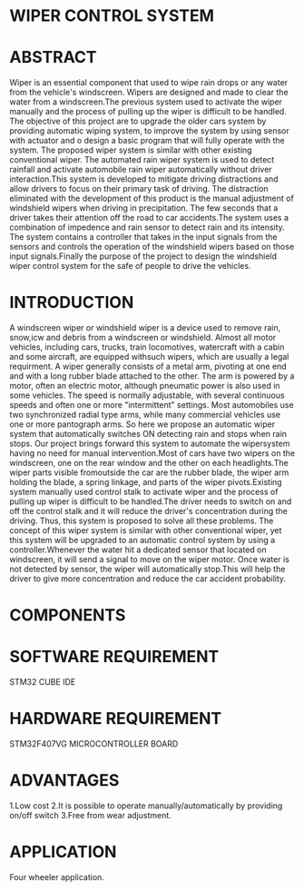 # WIPER CONTROL SYSTEM
# ABSTRACT
Wiper is an essential component that used to wipe rain drops or any water from the vehicle's windscreen. Wipers are designed and made to clear the water from a windscreen.The previous system used to activate the wiper manually and the process of pulling up the wiper is difficult to be handled. The objective of this project are to upgrade the older cars system by providing automatic wiping system, to improve the system by using sensor with actuator and o design a basic program that will fully operate with the system. The proposed wiper system is similar with other existing conventional wiper. The automated rain wiper system is used to detect rainfall and activate automobile rain wiper automatically without driver interaction.This system is developed to mitigate driving distractions and allow drivers to focus on their primary task of driving. The distraction eliminated with the development of this product is the manual adjustment of windshield wipers when driving in precipitation. The few seconds that a driver takes their attention off the road to car accidents.The system uses a combination of impedence and rain sensor to detect rain and its intensity. The system contains a controller that takes in the input signals from the sensors and controls the operation of the windshield wipers based on those input signals.Finally the purpose of the project to design the windshield wiper control system for the safe of people to drive the vehicles.
# INTRODUCTION
A windscreen wiper or windshield wiper is a device used to remove rain, snow,icw and debris from a windscreen or windshield. Almost all motor vehicles, including cars, trucks, train locomotives, watercraft with a cabin and some aircraft, are equipped withsuch wipers, which are usually a legal requirment. A wiper generally consists of a metal arm, pivoting at one end and with a long rubber blade attached to the other. The arm is powered by a motor, often an electric motor, although pneumatic power is also used in some vehicles. The speed is normally adjustable, with several continuous speeds and often one or more "intermittent" settings. Most automobiles use two synchronized radial type arms, while many commercial vehicles use one or more pantograph arms. So here we propose an automatic wiper system that automatically switches ON detecting rain and stops when rain stops. Our project brings forward this system to automate the wipersystem having no need for manual intervention.Most of cars have two wipers on the windscreen, one on the rear window and the other on each headlights.The wiper parts visible fromoutside the car are the rubber blade, the wiper arm holding the blade, a spring linkage, and parts of the wiper pivots.Existing system manually used control stalk to activate wiper and the process of pulling up wiper is difficult to be handled.The driver needs to switch on and off the control stalk and it will reduce the driver's concentration during the driving. Thus, this system is proposed to solve all these problems. The concept of this wiper system is similar with other conventional wiper, yet this system will be upgraded to an automatic control system by using a controller.Whenever the water hit a dedicated sensor that located on windscreen, it will send a signal to move on the wiper motor. Once water is not detected by sensor, the wiper will automatically stop.This will help the driver to give more concentration and reduce the car accident probability.
# COMPONENTS
# SOFTWARE REQUIREMENT
STM32 CUBE IDE
# HARDWARE REQUIREMENT
STM32F407VG MICROCONTROLLER BOARD
# ADVANTAGES
1.Low cost 
2.It is possible to operate manually/automatically by providing on/off switch
3.Free from wear adjustment.
# APPLICATION 
Four wheeler application.
